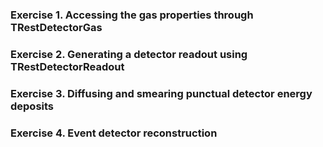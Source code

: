 ### Exercise 1. Accessing the gas properties through TRestDetectorGas


### Exercise 2. Generating a detector readout using TRestDetectorReadout


### Exercise 3. Diffusing and smearing punctual detector energy deposits


### Exercise 4. Event detector reconstruction

